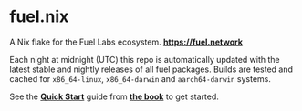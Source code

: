 # fuel.nix

A Nix flake for the Fuel Labs ecosystem. **https://fuel.network**

Each night at midnight (UTC) this repo is automatically updated with the latest
stable and nightly releases of all fuel packages. Builds are tested and cached
for `x86_64-linux`, `x86_64-darwin` and `aarch64-darwin` systems.

See the [**Quick Start**][fuel-nix-quick-start] guide from
[**the book**][fuel-nix-book] to get started.

[fuel-nix-book]: https://nix.fuel.network
[fuel-nix-quick-start]: https://nix.fuel.network/quick-start
